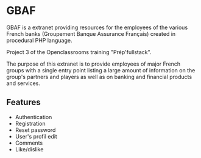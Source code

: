 # GBAF

GBAF is a extranet providing resources for the employees of the various French banks (Groupement Banque Assurance Français) created in procedural PHP language.

Project 3 of the Openclassrooms training "Prép'fullstack".

The purpose of this extranet is to provide employees of major French groups with a single entry point listing a large amount of information on the group's partners and players as well as on banking and financial products and services.

## Features

* Authentication
* Registration
* Reset password
* User's profil edit
* Comments
* Like/dislike


